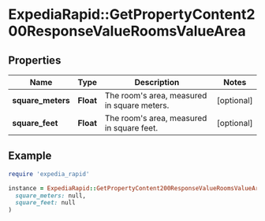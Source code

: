 # ExpediaRapid::GetPropertyContent200ResponseValueRoomsValueArea

## Properties

| Name | Type | Description | Notes |
| ---- | ---- | ----------- | ----- |
| **square_meters** | **Float** | The room&#39;s area, measured in square meters. | [optional] |
| **square_feet** | **Float** | The room&#39;s area, measured in square feet. | [optional] |

## Example

```ruby
require 'expedia_rapid'

instance = ExpediaRapid::GetPropertyContent200ResponseValueRoomsValueArea.new(
  square_meters: null,
  square_feet: null
)
```

